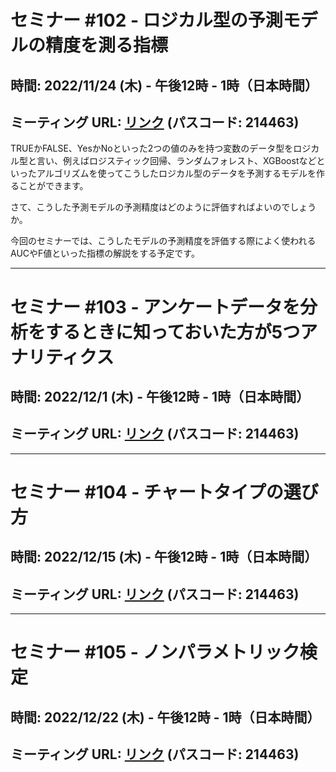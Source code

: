 # セミナー #102 - ロジカル型の予測モデルの精度を測る指標

## 時間: 2022/11/24 (木) - 午後12時 - 1時（日本時間）

## ミーティング URL: [リンク](https://us02web.zoom.us/j/331585134?pwd=VGVyeXBRWjFMT2hESFdhSU45Z2d0dz09) (パスコード: 214463)

TRUEかFALSE、YesかNoといった2つの値のみを持つ変数のデータ型をロジカル型と言い、例えばロジスティック回帰、ランダムフォレスト、XGBoostなどといったアルゴリズムを使ってこうしたロジカル型のデータを予測するモデルを作ることができます。

さて、こうした予測モデルの予測精度はどのように評価すればよいのでしょうか。

今回のセミナーでは、こうしたモデルの予測精度を評価する際によく使われるAUCやF値といった指標の解説をする予定です。

----

# セミナー #103 - アンケートデータを分析をするときに知っておいた方が5つアナリティクス

## 時間: 2022/12/1 (木) - 午後12時 - 1時（日本時間）

## ミーティング URL: [リンク](https://us02web.zoom.us/j/331585134?pwd=VGVyeXBRWjFMT2hESFdhSU45Z2d0dz09) (パスコード: 214463)

----

# セミナー #104 - チャートタイプの選び方

## 時間: 2022/12/15 (木) - 午後12時 - 1時（日本時間）

## ミーティング URL: [リンク](https://us02web.zoom.us/j/331585134?pwd=VGVyeXBRWjFMT2hESFdhSU45Z2d0dz09) (パスコード: 214463)

----

# セミナー #105 - ノンパラメトリック検定

## 時間: 2022/12/22 (木) - 午後12時 - 1時（日本時間）

## ミーティング URL: [リンク](https://us02web.zoom.us/j/331585134?pwd=VGVyeXBRWjFMT2hESFdhSU45Z2d0dz09) (パスコード: 214463)
